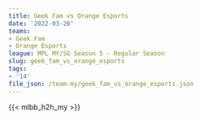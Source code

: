 ```yaml
---
title: Geek Fam vs Orange Esports
date: '2022-03-26'
teams:
- Geek Fam
- Orange Esports
league: MPL MY/SG Season 5 - Regular Season
slug: geek_fam_vs_orange_esports
tags:
- '14'
file_json: /team-my/geek_fam_vs_orange_esports.json
---
```


{{< mlbb_h2h_my >}}
